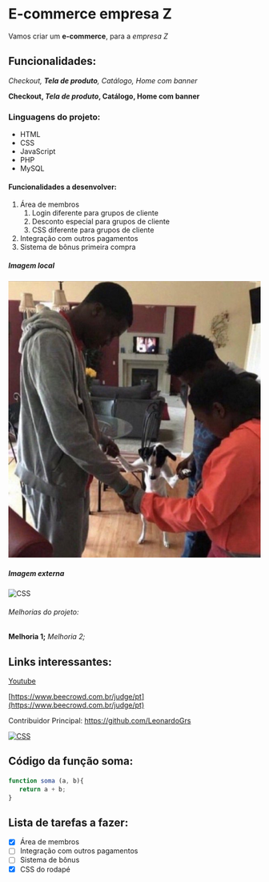 # E-commerce empresa Z

Vamos criar um **e-commerce**, para a *empresa Z*

## Funcionalidades:

_Checkout, **Tela de produto**, Catálogo, Home com banner_  

**Checkout, _Tela de produto_, Catálogo, Home com banner**  

### Linguagens do projeto:

* HTML
* CSS
* JavaScript
* PHP
* MySQL

#### Funcionalidades a desenvolver:

1. Área de membros
   1. Login diferente para grupos de cliente
   2. Desconto especial para grupos de cliente
   3. CSS diferente para grupos de cliente 
2. Integração com outros pagamentos
3. Sistema de bônus primeira compra

##### Imagem local

![Amem](img/amem.png)

##### Imagem externa

![CSS](https://upload.wikimedia.org/wikipedia/commons/d/d5/CSS3_logo_and_wordmark.svg)

###### Melhorias do projeto:

__Melhoria 1;__ _Melhoria 2;_

## Links interessantes:

[Youtube](https://www.youtube.com)

[https://www.beecrowd.com.br/judge/pt](https://www.beecrowd.com.br/judge/pt)

Contribuidor Principal: https://github.com/LeonardoGrs

[![CSS](https://upload.wikimedia.org/wikipedia/commons/thumb/9/91/Octicons-mark-github.svg/2048px-Octicons-mark-github.svg.png)](https://github.com/LeonardoGrs)

## Código da função soma:

```javascript
function soma (a, b){
   return a + b;
}
```

## Lista de tarefas a fazer:

- [x] Área de membros
- [ ] Integração com outros pagamentos
- [ ] Sistema de bônus
- [x] CSS do rodapé